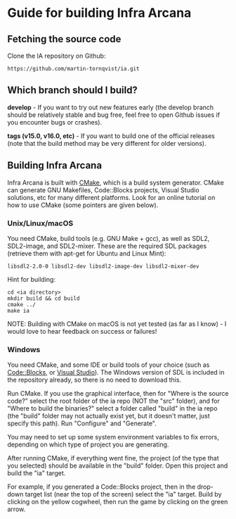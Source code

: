 # Guide for building Infra Arcana

## Fetching the source code

Clone the IA repository on Github:

    https://github.com/martin-tornqvist/ia.git

## Which branch should I build?
**develop** - If you want to try out new features early (the develop branch should be relatively stable and bug free, feel free to open Github issues if you encounter bugs or crashes).

**tags (v15.0, v16.0, etc)** - If you want to build one of the official releases (note that the build method may be very different for older versions).

## Building Infra Arcana

Infra Arcana is built with [CMake](https://cmake.org/), which is a build system generator. CMake can generate GNU Makefiles, Code::Blocks projects, Visual Studio solutions, etc for many different platforms. Look for an online tutorial on how to use CMake (some pointers are given below).

### Unix/Linux/macOS
You need CMake, build tools (e.g. GNU Make + gcc), as well as SDL2, SDL2-image, and SDL2-mixer. These are the required SDL packages (retrieve them with apt-get for Ubuntu and Linux Mint):

    libsdl2-2.0-0 libsdl2-dev libsdl2-image-dev libsdl2-mixer-dev

Hint for building:

    cd <ia directory>
    mkdir build && cd build
    cmake ../
    make ia

NOTE: Building with CMake on macOS is not yet tested (as far as I know) - I would love to hear feedback on success or failures!

### Windows
You need CMake, and some IDE or build tools of your choice (such as [Code::Blocks](http://www.codeblocks.org), or [Visual Studio](https://www.visualstudio.com/)). The Windows version of SDL is included in the repository already, so there is no need to download this.

Run CMake. If you use the graphical interface, then for "Where is the source code?" select the root folder of the ia repo (NOT the "src" folder), and for "Where to build the binaries?" select a folder called "build" in the ia repo (the "build" folder may not actually exist yet, but it doesn't matter, just specify this path). Run "Configure" and "Generate".

You may need to set up some system environment variables to fix errors, depending on which type of project you are generating.

After running CMake, if everything went fine, the project (of the type that you selected) should be available in the "build" folder. Open this project and build the "ia" target.

For example, if you generated a Code::Blocks project, then in the drop-down target list (near the top of the screen) select the "ia" target. Build by clicking on the yellow cogwheel, then run the game by clicking on the green arrow.

